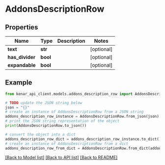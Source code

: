 # AddonsDescriptionRow


## Properties

Name | Type | Description | Notes
------------ | ------------- | ------------- | -------------
**text** | **str** |  | [optional] 
**has_divider** | **bool** |  | [optional] 
**expandable** | **bool** |  | [optional] 

## Example

```python
from kenar_api_client.models.addons_description_row import AddonsDescriptionRow

# TODO update the JSON string below
json = "{}"
# create an instance of AddonsDescriptionRow from a JSON string
addons_description_row_instance = AddonsDescriptionRow.from_json(json)
# print the JSON string representation of the object
print(AddonsDescriptionRow.to_json())

# convert the object into a dict
addons_description_row_dict = addons_description_row_instance.to_dict()
# create an instance of AddonsDescriptionRow from a dict
addons_description_row_from_dict = AddonsDescriptionRow.from_dict(addons_description_row_dict)
```
[[Back to Model list]](../README.md#documentation-for-models) [[Back to API list]](../README.md#documentation-for-api-endpoints) [[Back to README]](../README.md)


